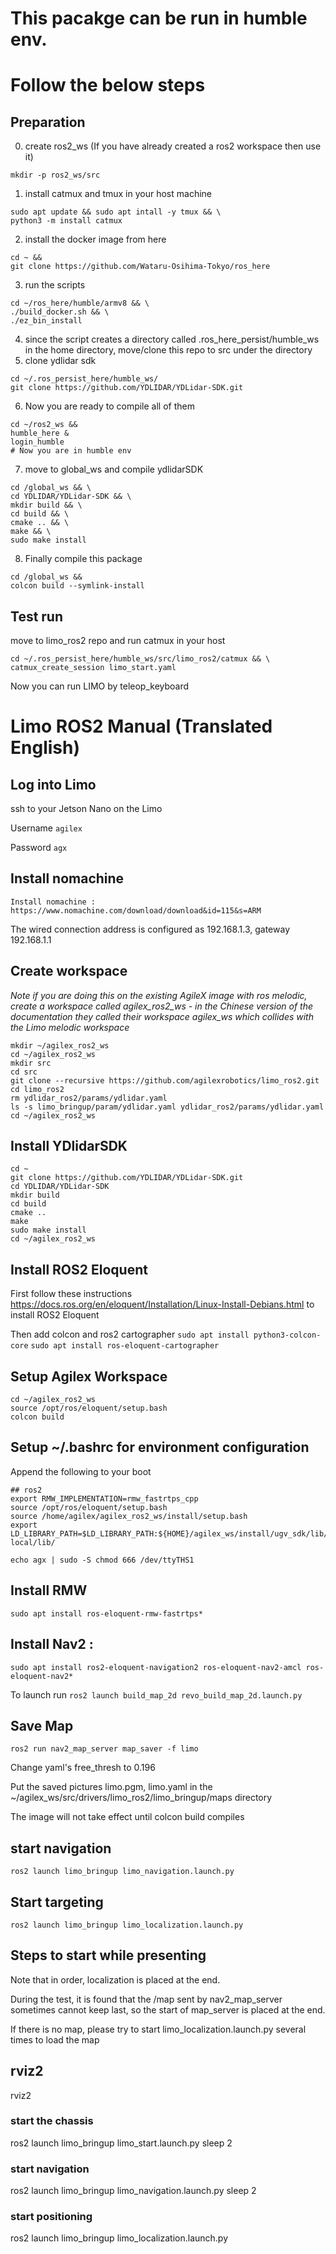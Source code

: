 # This pacakge can be run in humble env.
# Follow the below steps
## Preparation

0. create ros2_ws (If you have already created a ros2 workspace then use it)
```
mkdir -p ros2_ws/src
```

1. install catmux and tmux in your host machine
```
sudo apt update && sudo apt intall -y tmux && \
python3 -m install catmux
```

2. install the docker image from here
```
cd ~ &&
git clone https://github.com/Wataru-Osihima-Tokyo/ros_here
```

3. run the scripts
```
cd ~/ros_here/humble/armv8 && \
./build_docker.sh && \
./ez_bin_install
```
4. since the script creates a directory called .ros_here_persist/humble_ws in the home directory, move/clone this repo to src under the directory
5. clone ydlidar sdk
```
cd ~/.ros_persist_here/humble_ws/
git clone https://github.com/YDLIDAR/YDLidar-SDK.git
```
6. Now you are ready to compile all of them
```
cd ~/ros2_ws &&
humble_here &
login_humble
# Now you are in humble env
```
7. move to global_ws and compile ydlidarSDK
```
cd /global_ws && \
cd YDLIDAR/YDLidar-SDK && \
mkdir build && \
cd build && \
cmake .. && \
make && \
sudo make install
```

8. Finally compile this package
```
cd /global_ws &&
colcon build --symlink-install
```

## Test run
move to limo_ros2 repo and run catmux in your host
```
cd ~/.ros_persist_here/humble_ws/src/limo_ros2/catmux && \
catmux_create_session limo_start.yaml
```

Now you can run LIMO by teleop_keyboard




# Limo ROS2 Manual (Translated English)

## Log into Limo
ssh to your Jetson Nano on the Limo

Username `agilex`

Password `agx`

## Install nomachine

`Install nomachine : https://www.nomachine.com/download/download&id=115&s=ARM`

The wired connection address is configured as 192.168.1.3, gateway 192.168.1.1   

## Create workspace
*Note if you are doing this on the existing AgileX image with ros melodic, create a workspace called agilex_ros2_ws - in the Chinese version of the documentation they called their workspace agilex_ws which collides with the Limo melodic workspace*

```
mkdir ~/agilex_ros2_ws
cd ~/agilex_ros2_ws
mkdir src
cd src
git clone --recursive https://github.com/agilexrobotics/limo_ros2.git
cd limo_ros2
rm ydlidar_ros2/params/ydlidar.yaml
ls -s limo_bringup/param/ydlidar.yaml ydlidar_ros2/params/ydlidar.yaml
cd ~/agilex_ros2_ws
```

## Install YDlidarSDK
```
cd ~
git clone https://github.com/YDLIDAR/YDLidar-SDK.git
cd YDLIDAR/YDLidar-SDK
mkdir build
cd build
cmake ..
make
sudo make install
cd ~/agilex_ros2_ws
```


## Install ROS2 Eloquent

First follow these instructions https://docs.ros.org/en/eloquent/Installation/Linux-Install-Debians.html to install ROS2 Eloquent

Then add colcon and ros2 cartographer
`sudo apt install python3-colcon-core`
`sudo apt install ros-eloquent-cartographer`

## Setup Agilex Workspace

```
cd ~/agilex_ros2_ws
source /opt/ros/eloquent/setup.bash
colcon build
```

## Setup ~/.bashrc for environment configuration

Append the following to your boot

```
## ros2
export RMW_IMPLEMENTATION=rmw_fastrtps_cpp
source /opt/ros/eloquent/setup.bash
source /home/agilex/agilex_ros2_ws/install/setup.bash
export LD_LIBRARY_PATH=$LD_LIBRARY_PATH:${HOME}/agilex_ws/install/ugv_sdk/lib/ugv_sdk/:${HOME}/agilex_ros2_ws/install/async_port/lib/async_port:/opt/ros/eloquent/lib/:/usr/ local/lib/

echo agx | sudo -S chmod 666 /dev/ttyTHS1
```

## Install RMW 

`sudo apt install ros-eloquent-rmw-fastrtps*`



## Install Nav2 :
`sudo apt install ros2-eloquent-navigation2 ros-eloquent-nav2-amcl ros-eloquent-nav2*`

To launch run `ros2 launch build_map_2d revo_build_map_2d.launch.py`

## Save Map 

`ros2 run nav2_map_server map_saver -f limo`

Change yaml's free_thresh to 0.196

Put the saved pictures limo.pgm, limo.yaml in the ~/agilex_ws/src/drivers/limo_ros2/limo_bringup/maps directory

The image will not take effect until colcon build compiles

## start navigation

`ros2 launch limo_bringup limo_navigation.launch.py`

## Start targeting

`ros2 launch limo_bringup limo_localization.launch.py`

## Steps to start while presenting

Note that in order, localization is placed at the end. 

During the test, it is found that the /map sent by nav2_map_server sometimes cannot keep last, so the start of map_server is placed at the end. 

If there is no map, please try to start limo_localization.launch.py several times to load the map

## rviz2
rviz2
### start the chassis
ros2 launch limo_bringup limo_start.launch.py
sleep 2
### start navigation
ros2 launch limo_bringup limo_navigation.launch.py
sleep 2
### start positioning
ros2 launch limo_bringup limo_localization.launch.py
